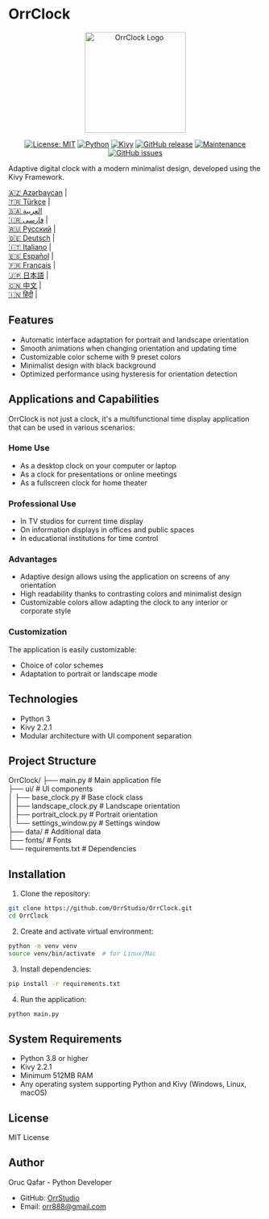 # OrrClock

<div align="center">
  <img src="https://github.com/user-attachments/assets/83289c8e-472e-44d9-8bc7-eb27bec46763" alt="OrrClock Logo" width="200"/>
</div>

<div align="center">
  
[![License: MIT](https://img.shields.io/badge/License-MIT-yellow.svg)](https://opensource.org/licenses/MIT)
[![Python](https://img.shields.io/badge/Python-3.8%2B-blue)](https://www.python.org/)
[![Kivy](https://img.shields.io/badge/Kivy-2.2.1-brightgreen)](https://kivy.org/)
[![GitHub release](https://img.shields.io/badge/Release-v1.0.0-blue)](https://github.com/OrrStudio/OrrClock/releases)
[![Maintenance](https://img.shields.io/badge/Maintained%3F-yes-green.svg)](https://github.com/OrrStudio/OrrClock/graphs/commit-activity)
[![GitHub issues](https://img.shields.io/github/issues/OrrStudio/OrrClock)](https://github.com/OrrStudio/OrrClock/issues)

</div>

Adaptive digital clock with a modern minimalist design, developed using the Kivy Framework.

[🇦🇿 Azərbaycan](readmes/README.az.md) |  
[🇹🇷 Türkçe](readmes/README.tr.md) |  
[🇸🇦 العربية](readmes/README.ar.md)  
[🇮🇷 فارسی](readmes/README.fa.md) |  
[🇷🇺 Русский](readmes/README.ru.md) |  
[🇩🇪 Deutsch](readmes/README.de.md) |  
[🇮🇹 Italiano](readmes/README.it.md) |  
[🇪🇸 Español](readmes/README.es.md) |  
[🇫🇷 Français](readmes/README.fr.md) |  
[🇯🇵 日本語](readmes/README.ja.md) |  
[🇨🇳 中文](readmes/README.zh.md) |  
[🇮🇳 हिंदी](readmes/README.hi.md) |  

## Features

- Automatic interface adaptation for portrait and landscape orientation
- Smooth animations when changing orientation and updating time
- Customizable color scheme with 9 preset colors
- Minimalist design with black background
- Optimized performance using hysteresis for orientation detection

## Applications and Capabilities

OrrClock is not just a clock, it's a multifunctional time display application that can be used in various scenarios:

### Home Use
- As a desktop clock on your computer or laptop
- As a clock for presentations or online meetings
- As a fullscreen clock for home theater

### Professional Use
- In TV studios for current time display
- On information displays in offices and public spaces
- In educational institutions for time control

### Advantages
- Adaptive design allows using the application on screens of any orientation
- High readability thanks to contrasting colors and minimalist design
- Customizable colors allow adapting the clock to any interior or corporate style

### Customization
The application is easily customizable:
- Choice of color schemes
- Adaptation to portrait or landscape mode

## Technologies

- Python 3
- Kivy 2.2.1
- Modular architecture with UI component separation

## Project Structure

OrrClock/
├── main.py                 # Main application file  
├── ui/                     # UI components  
│   ├── base_clock.py       # Base clock class  
│   ├── landscape_clock.py  # Landscape orientation  
│   ├── portrait_clock.py   # Portrait orientation  
│   └── settings_window.py  # Settings window  
├── data/                   # Additional data  
├── fonts/                  # Fonts  
└── requirements.txt        # Dependencies  

## Installation

1. Clone the repository:
```bash
git clone https://github.com/OrrStudio/OrrClock.git
cd OrrClock
```

2. Create and activate virtual environment:
```bash
python -m venv venv
source venv/bin/activate  # for Linux/Mac
```

3. Install dependencies:
```bash
pip install -r requirements.txt
```

4. Run the application:
```bash
python main.py
```

## System Requirements

- Python 3.8 or higher
- Kivy 2.2.1
- Minimum 512MB RAM
- Any operating system supporting Python and Kivy (Windows, Linux, macOS)

## License

MIT License

## Author

Oruc Qafar - Python Developer
- GitHub: [OrrStudio](https://github.com/OrrStudio)
- Email: orr888@gmail.com
